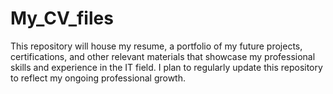 # My_CV_files
This repository will house my resume, a portfolio of my future projects, certifications, and other relevant materials that showcase my professional skills and experience in the IT field. I plan to regularly update this repository to reflect my ongoing professional growth.
